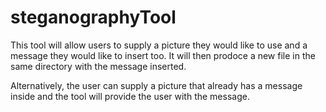 # steganographyTool 

This tool will allow users to supply a picture they would like to use and a message they would like to insert too. It will then prodoce a new file in the same directory with the message inserted.

Alternatively, the user can supply a picture that already has a message inside and the tool will provide the user with the message.
